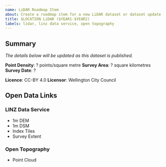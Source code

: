 ```yaml
---
name: LiDAR Roadmap Item
about: Create a roadmap item for a new LiDAR dataset or dataset update
title: $LOCATION LiDAR ($YEAR1-$YEAR2)
labels: lidar, linz data service, open topography
---
```


## Summary

_The details below will be updated as this dataset is published._

**Point Density**: ? points/square metre
**Survey Area**: ? square kilometres
**Survey Date**: ?

**Licence**: CC-BY 4.0
**Licensor**: Wellington City Council

## Open Data Links

### LINZ Data Service

- 1m DEM
- 1m DSM
- Index Tiles
- Survey Extent

### Open Topography

- Point Cloud
